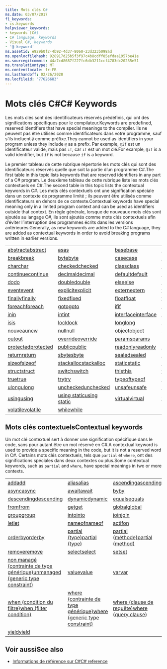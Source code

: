```yaml
---
title: Mots clés C#
ms.date: 03/07/2017
f1_keywords:
- cs.keywords
helpviewer_keywords:
- keywords [C#]
- C# language, keywords
- Visual C#, keywords
- '@ keyword'
ms.assetid: e929b0f2-4b92-4d37-8060-23d323b098ad
ms.openlocfilehash: 928917d25b5f3f97c4b8cdff85efdaa1957be41e
ms.sourcegitcommit: 44a7cd8687f227fc6db3211ccf4783dc20235e51
ms.translationtype: MT
ms.contentlocale: fr-FR
ms.lasthandoff: 02/26/2020
ms.locfileid: "77626683"
---
```

# <a name="c-keywords"></a><span data-ttu-id="4128c-102">Mots clés C#</span><span class="sxs-lookup"><span data-stu-id="4128c-102">C# Keywords</span></span>

<span data-ttu-id="4128c-103">Les mots clés sont des identificateurs réservés prédéfinis, qui ont des significations spécifiques pour le compilateur.</span><span class="sxs-lookup"><span data-stu-id="4128c-103">Keywords are predefined, reserved identifiers that have special meanings to the compiler.</span></span> <span data-ttu-id="4128c-104">Ils ne peuvent pas être utilisés comme identificateurs dans votre programme, sauf s’ils incluent `@` comme préfixe.</span><span class="sxs-lookup"><span data-stu-id="4128c-104">They cannot be used as identifiers in your program unless they include `@` as a prefix.</span></span> <span data-ttu-id="4128c-105">Par exemple, `@if` est un identificateur valide, mais pas `if`, car `if` est un mot clé.</span><span class="sxs-lookup"><span data-stu-id="4128c-105">For example, `@if` is a valid identifier, but `if` is not because `if` is a keyword.</span></span>  
  
 <span data-ttu-id="4128c-106">Le premier tableau de cette rubrique répertorie les mots clés qui sont des identificateurs réservés quelle que soit la partie d’un programme C#.</span><span class="sxs-lookup"><span data-stu-id="4128c-106">The first table in this topic lists keywords that are reserved identifiers in any part of a C# program.</span></span> <span data-ttu-id="4128c-107">Le deuxième tableau de cette rubrique liste les mots clés contextuels en C#.</span><span class="sxs-lookup"><span data-stu-id="4128c-107">The second table in this topic lists the contextual keywords in C#.</span></span> <span data-ttu-id="4128c-108">Les mots clés contextuels ont une signification spéciale dans un contexte de programme limité ; ils peuvent être utilisés comme identificateurs en dehors de ce contexte.</span><span class="sxs-lookup"><span data-stu-id="4128c-108">Contextual keywords have special meaning only in a limited program context and can be used as identifiers outside that context.</span></span> <span data-ttu-id="4128c-109">En règle générale, lorsque de nouveaux mots clés sont ajoutés au langage C#, ils sont ajoutés comme mots clés contextuels afin d’éviter l’interruption des programmes écrits dans les versions antérieures.</span><span class="sxs-lookup"><span data-stu-id="4128c-109">Generally, as new keywords are added to the C# language, they are added as contextual keywords in order to avoid breaking programs written in earlier versions.</span></span>  
  
|||||  
|---|---|---|---|  
|[<span data-ttu-id="4128c-110">abstract</span><span class="sxs-lookup"><span data-stu-id="4128c-110">abstract</span></span>](abstract.md)|[<span data-ttu-id="4128c-111">as</span><span class="sxs-lookup"><span data-stu-id="4128c-111">as</span></span>](../operators/type-testing-and-cast.md#as-operator)|[<span data-ttu-id="4128c-112">base</span><span class="sxs-lookup"><span data-stu-id="4128c-112">base</span></span>](base.md)|[<span data-ttu-id="4128c-113">bool</span><span class="sxs-lookup"><span data-stu-id="4128c-113">bool</span></span>](../builtin-types/bool.md)|  
|[<span data-ttu-id="4128c-114">break</span><span class="sxs-lookup"><span data-stu-id="4128c-114">break</span></span>](break.md)|[<span data-ttu-id="4128c-115">byte</span><span class="sxs-lookup"><span data-stu-id="4128c-115">byte</span></span>](../builtin-types/integral-numeric-types.md)|[<span data-ttu-id="4128c-116">case</span><span class="sxs-lookup"><span data-stu-id="4128c-116">case</span></span>](switch.md)|[<span data-ttu-id="4128c-117">catch</span><span class="sxs-lookup"><span data-stu-id="4128c-117">catch</span></span>](try-catch.md)|  
|[<span data-ttu-id="4128c-118">char</span><span class="sxs-lookup"><span data-stu-id="4128c-118">char</span></span>](../builtin-types/char.md)|[<span data-ttu-id="4128c-119">checked</span><span class="sxs-lookup"><span data-stu-id="4128c-119">checked</span></span>](checked.md)|[<span data-ttu-id="4128c-120">class</span><span class="sxs-lookup"><span data-stu-id="4128c-120">class</span></span>](class.md)|[<span data-ttu-id="4128c-121">const</span><span class="sxs-lookup"><span data-stu-id="4128c-121">const</span></span>](const.md)|  
|[<span data-ttu-id="4128c-122">continue</span><span class="sxs-lookup"><span data-stu-id="4128c-122">continue</span></span>](continue.md)|[<span data-ttu-id="4128c-123">decimal</span><span class="sxs-lookup"><span data-stu-id="4128c-123">decimal</span></span>](../builtin-types/floating-point-numeric-types.md)|[<span data-ttu-id="4128c-124">default</span><span class="sxs-lookup"><span data-stu-id="4128c-124">default</span></span>](default.md)|[<span data-ttu-id="4128c-125">delegate</span><span class="sxs-lookup"><span data-stu-id="4128c-125">delegate</span></span>](../builtin-types/reference-types.md)|  
|[<span data-ttu-id="4128c-126">do</span><span class="sxs-lookup"><span data-stu-id="4128c-126">do</span></span>](do.md)|[<span data-ttu-id="4128c-127">double</span><span class="sxs-lookup"><span data-stu-id="4128c-127">double</span></span>](../builtin-types/floating-point-numeric-types.md)|[<span data-ttu-id="4128c-128">else</span><span class="sxs-lookup"><span data-stu-id="4128c-128">else</span></span>](if-else.md)|[<span data-ttu-id="4128c-129">enum</span><span class="sxs-lookup"><span data-stu-id="4128c-129">enum</span></span>](../builtin-types/enum.md)|  
|[<span data-ttu-id="4128c-130">event</span><span class="sxs-lookup"><span data-stu-id="4128c-130">event</span></span>](event.md)|[<span data-ttu-id="4128c-131">explicit</span><span class="sxs-lookup"><span data-stu-id="4128c-131">explicit</span></span>](../operators/user-defined-conversion-operators.md)|[<span data-ttu-id="4128c-132">extern</span><span class="sxs-lookup"><span data-stu-id="4128c-132">extern</span></span>](extern.md)|[<span data-ttu-id="4128c-133">false</span><span class="sxs-lookup"><span data-stu-id="4128c-133">false</span></span>](../builtin-types/bool.md)|  
|[<span data-ttu-id="4128c-134">finally</span><span class="sxs-lookup"><span data-stu-id="4128c-134">finally</span></span>](try-finally.md)|[<span data-ttu-id="4128c-135">fixed</span><span class="sxs-lookup"><span data-stu-id="4128c-135">fixed</span></span>](fixed-statement.md)|[<span data-ttu-id="4128c-136">float</span><span class="sxs-lookup"><span data-stu-id="4128c-136">float</span></span>](../builtin-types/floating-point-numeric-types.md)|[<span data-ttu-id="4128c-137">for</span><span class="sxs-lookup"><span data-stu-id="4128c-137">for</span></span>](for.md)|  
|[<span data-ttu-id="4128c-138">foreach</span><span class="sxs-lookup"><span data-stu-id="4128c-138">foreach</span></span>](foreach-in.md)|[<span data-ttu-id="4128c-139">goto</span><span class="sxs-lookup"><span data-stu-id="4128c-139">goto</span></span>](goto.md)|[<span data-ttu-id="4128c-140">if</span><span class="sxs-lookup"><span data-stu-id="4128c-140">if</span></span>](if-else.md)|[<span data-ttu-id="4128c-141">implicit</span><span class="sxs-lookup"><span data-stu-id="4128c-141">implicit</span></span>](../operators/user-defined-conversion-operators.md)|  
|[<span data-ttu-id="4128c-142">in</span><span class="sxs-lookup"><span data-stu-id="4128c-142">in</span></span>](in.md)|[<span data-ttu-id="4128c-143">int</span><span class="sxs-lookup"><span data-stu-id="4128c-143">int</span></span>](../builtin-types/integral-numeric-types.md)|[<span data-ttu-id="4128c-144">interface</span><span class="sxs-lookup"><span data-stu-id="4128c-144">interface</span></span>](interface.md)|[<span data-ttu-id="4128c-145">internal</span><span class="sxs-lookup"><span data-stu-id="4128c-145">internal</span></span>](internal.md)|
|[<span data-ttu-id="4128c-146">is</span><span class="sxs-lookup"><span data-stu-id="4128c-146">is</span></span>](is.md)|[<span data-ttu-id="4128c-147">lock</span><span class="sxs-lookup"><span data-stu-id="4128c-147">lock</span></span>](lock-statement.md)|[<span data-ttu-id="4128c-148">long</span><span class="sxs-lookup"><span data-stu-id="4128c-148">long</span></span>](../builtin-types/integral-numeric-types.md)|[<span data-ttu-id="4128c-149">namespace</span><span class="sxs-lookup"><span data-stu-id="4128c-149">namespace</span></span>](namespace.md)|
|[<span data-ttu-id="4128c-150">nouveau</span><span class="sxs-lookup"><span data-stu-id="4128c-150">new</span></span>](../operators/new-operator.md)|[<span data-ttu-id="4128c-151">null</span><span class="sxs-lookup"><span data-stu-id="4128c-151">null</span></span>](null.md)|[<span data-ttu-id="4128c-152">object</span><span class="sxs-lookup"><span data-stu-id="4128c-152">object</span></span>](../builtin-types/reference-types.md)|[<span data-ttu-id="4128c-153">operator</span><span class="sxs-lookup"><span data-stu-id="4128c-153">operator</span></span>](../operators/operator-overloading.md)|
|[<span data-ttu-id="4128c-154">out</span><span class="sxs-lookup"><span data-stu-id="4128c-154">out</span></span>](out.md)|[<span data-ttu-id="4128c-155">override</span><span class="sxs-lookup"><span data-stu-id="4128c-155">override</span></span>](override.md)|[<span data-ttu-id="4128c-156">params</span><span class="sxs-lookup"><span data-stu-id="4128c-156">params</span></span>](params.md)|[<span data-ttu-id="4128c-157">private</span><span class="sxs-lookup"><span data-stu-id="4128c-157">private</span></span>](private.md)|
|[<span data-ttu-id="4128c-158">protected</span><span class="sxs-lookup"><span data-stu-id="4128c-158">protected</span></span>](protected.md)|[<span data-ttu-id="4128c-159">public</span><span class="sxs-lookup"><span data-stu-id="4128c-159">public</span></span>](public.md)|[<span data-ttu-id="4128c-160">readonly</span><span class="sxs-lookup"><span data-stu-id="4128c-160">readonly</span></span>](readonly.md)|[<span data-ttu-id="4128c-161">ref</span><span class="sxs-lookup"><span data-stu-id="4128c-161">ref</span></span>](ref.md)|
|[<span data-ttu-id="4128c-162">return</span><span class="sxs-lookup"><span data-stu-id="4128c-162">return</span></span>](return.md)|[<span data-ttu-id="4128c-163">sbyte</span><span class="sxs-lookup"><span data-stu-id="4128c-163">sbyte</span></span>](../builtin-types/integral-numeric-types.md)|[<span data-ttu-id="4128c-164">sealed</span><span class="sxs-lookup"><span data-stu-id="4128c-164">sealed</span></span>](sealed.md)|[<span data-ttu-id="4128c-165">short</span><span class="sxs-lookup"><span data-stu-id="4128c-165">short</span></span>](../builtin-types/integral-numeric-types.md)||
[<span data-ttu-id="4128c-166">sizeof</span><span class="sxs-lookup"><span data-stu-id="4128c-166">sizeof</span></span>](../operators/sizeof.md)|[<span data-ttu-id="4128c-167">stackalloc</span><span class="sxs-lookup"><span data-stu-id="4128c-167">stackalloc</span></span>](../operators/stackalloc.md)|[<span data-ttu-id="4128c-168">static</span><span class="sxs-lookup"><span data-stu-id="4128c-168">static</span></span>](static.md)|[<span data-ttu-id="4128c-169">string</span><span class="sxs-lookup"><span data-stu-id="4128c-169">string</span></span>](../builtin-types/reference-types.md)|
|[<span data-ttu-id="4128c-170">struct</span><span class="sxs-lookup"><span data-stu-id="4128c-170">struct</span></span>](../builtin-types/struct.md)|[<span data-ttu-id="4128c-171">switch</span><span class="sxs-lookup"><span data-stu-id="4128c-171">switch</span></span>](switch.md)|[<span data-ttu-id="4128c-172">this</span><span class="sxs-lookup"><span data-stu-id="4128c-172">this</span></span>](this.md)|[<span data-ttu-id="4128c-173">throw</span><span class="sxs-lookup"><span data-stu-id="4128c-173">throw</span></span>](throw.md)|
|[<span data-ttu-id="4128c-174">true</span><span class="sxs-lookup"><span data-stu-id="4128c-174">true</span></span>](../builtin-types/bool.md)|[<span data-ttu-id="4128c-175">try</span><span class="sxs-lookup"><span data-stu-id="4128c-175">try</span></span>](try-catch.md)|[<span data-ttu-id="4128c-176">typeof</span><span class="sxs-lookup"><span data-stu-id="4128c-176">typeof</span></span>](../operators/type-testing-and-cast.md#typeof-operator)|[<span data-ttu-id="4128c-177">uint</span><span class="sxs-lookup"><span data-stu-id="4128c-177">uint</span></span>](../builtin-types/integral-numeric-types.md)|
|[<span data-ttu-id="4128c-178">ulong</span><span class="sxs-lookup"><span data-stu-id="4128c-178">ulong</span></span>](../builtin-types/integral-numeric-types.md)|[<span data-ttu-id="4128c-179">unchecked</span><span class="sxs-lookup"><span data-stu-id="4128c-179">unchecked</span></span>](unchecked.md)|[<span data-ttu-id="4128c-180">unsafe</span><span class="sxs-lookup"><span data-stu-id="4128c-180">unsafe</span></span>](unsafe.md)|[<span data-ttu-id="4128c-181">ushort</span><span class="sxs-lookup"><span data-stu-id="4128c-181">ushort</span></span>](../builtin-types/integral-numeric-types.md)|
|[<span data-ttu-id="4128c-182">using</span><span class="sxs-lookup"><span data-stu-id="4128c-182">using</span></span>](using.md)|[<span data-ttu-id="4128c-183">using static</span><span class="sxs-lookup"><span data-stu-id="4128c-183">using static</span></span>](using-static.md)|[<span data-ttu-id="4128c-184">virtual</span><span class="sxs-lookup"><span data-stu-id="4128c-184">virtual</span></span>](virtual.md)|[<span data-ttu-id="4128c-185">void</span><span class="sxs-lookup"><span data-stu-id="4128c-185">void</span></span>](../builtin-types/void.md)|
|[<span data-ttu-id="4128c-186">volatile</span><span class="sxs-lookup"><span data-stu-id="4128c-186">volatile</span></span>](volatile.md)|[<span data-ttu-id="4128c-187">while</span><span class="sxs-lookup"><span data-stu-id="4128c-187">while</span></span>](while.md)|

## <a name="contextual-keywords"></a><span data-ttu-id="4128c-188">Mots clés contextuels</span><span class="sxs-lookup"><span data-stu-id="4128c-188">Contextual keywords</span></span>

 <span data-ttu-id="4128c-189">Un mot clé contextuel sert à donner une signification spécifique dans le code, sans pour autant être un mot réservé en C#.</span><span class="sxs-lookup"><span data-stu-id="4128c-189">A contextual keyword is used to provide a specific meaning in the code, but it is not a reserved word in C#.</span></span> <span data-ttu-id="4128c-190">Certains mots clés contextuels, tels que `partial` et `where`, ont des significations spéciales dans deux contextes ou plus.</span><span class="sxs-lookup"><span data-stu-id="4128c-190">Some contextual keywords, such as `partial` and `where`, have special meanings in two or more contexts.</span></span>  
  
||||  
|---|---|---|  
|[<span data-ttu-id="4128c-191">add</span><span class="sxs-lookup"><span data-stu-id="4128c-191">add</span></span>](add.md)|[<span data-ttu-id="4128c-192">alias</span><span class="sxs-lookup"><span data-stu-id="4128c-192">alias</span></span>](extern-alias.md)|[<span data-ttu-id="4128c-193">ascending</span><span class="sxs-lookup"><span data-stu-id="4128c-193">ascending</span></span>](ascending.md)|
|[<span data-ttu-id="4128c-194">async</span><span class="sxs-lookup"><span data-stu-id="4128c-194">async</span></span>](async.md)|[<span data-ttu-id="4128c-195">await</span><span class="sxs-lookup"><span data-stu-id="4128c-195">await</span></span>](../operators/await.md)|[<span data-ttu-id="4128c-196">by</span><span class="sxs-lookup"><span data-stu-id="4128c-196">by</span></span>](by.md)|
|[<span data-ttu-id="4128c-197">descending</span><span class="sxs-lookup"><span data-stu-id="4128c-197">descending</span></span>](descending.md)|[<span data-ttu-id="4128c-198">dynamic</span><span class="sxs-lookup"><span data-stu-id="4128c-198">dynamic</span></span>](../builtin-types/reference-types.md)|[<span data-ttu-id="4128c-199">equals</span><span class="sxs-lookup"><span data-stu-id="4128c-199">equals</span></span>](equals.md)|
|[<span data-ttu-id="4128c-200">from</span><span class="sxs-lookup"><span data-stu-id="4128c-200">from</span></span>](from-clause.md)|[<span data-ttu-id="4128c-201">get</span><span class="sxs-lookup"><span data-stu-id="4128c-201">get</span></span>](get.md)|[<span data-ttu-id="4128c-202">global</span><span class="sxs-lookup"><span data-stu-id="4128c-202">global</span></span>](../operators/namespace-alias-qualifier.md)|
|[<span data-ttu-id="4128c-203">group</span><span class="sxs-lookup"><span data-stu-id="4128c-203">group</span></span>](group-clause.md)|[<span data-ttu-id="4128c-204">into</span><span class="sxs-lookup"><span data-stu-id="4128c-204">into</span></span>](into.md)|[<span data-ttu-id="4128c-205">join</span><span class="sxs-lookup"><span data-stu-id="4128c-205">join</span></span>](join-clause.md)|
|[<span data-ttu-id="4128c-206">let</span><span class="sxs-lookup"><span data-stu-id="4128c-206">let</span></span>](let-clause.md)|[<span data-ttu-id="4128c-207">nameof</span><span class="sxs-lookup"><span data-stu-id="4128c-207">nameof</span></span>](../operators/nameof.md)|[<span data-ttu-id="4128c-208">actif</span><span class="sxs-lookup"><span data-stu-id="4128c-208">on</span></span>](on.md)|
|[<span data-ttu-id="4128c-209">orderby</span><span class="sxs-lookup"><span data-stu-id="4128c-209">orderby</span></span>](orderby-clause.md)|[<span data-ttu-id="4128c-210">partial (type)</span><span class="sxs-lookup"><span data-stu-id="4128c-210">partial (type)</span></span>](partial-type.md)|[<span data-ttu-id="4128c-211">partial (méthode)</span><span class="sxs-lookup"><span data-stu-id="4128c-211">partial (method)</span></span>](partial-method.md)|
|[<span data-ttu-id="4128c-212">remove</span><span class="sxs-lookup"><span data-stu-id="4128c-212">remove</span></span>](remove.md)|[<span data-ttu-id="4128c-213">select</span><span class="sxs-lookup"><span data-stu-id="4128c-213">select</span></span>](select-clause.md)|[<span data-ttu-id="4128c-214">set</span><span class="sxs-lookup"><span data-stu-id="4128c-214">set</span></span>](set.md)|
|[<span data-ttu-id="4128c-215">non managé (contrainte de type générique)</span><span class="sxs-lookup"><span data-stu-id="4128c-215">unmanaged (generic type constraint)</span></span>](where-generic-type-constraint.md)|[<span data-ttu-id="4128c-216">value</span><span class="sxs-lookup"><span data-stu-id="4128c-216">value</span></span>](value.md)|[<span data-ttu-id="4128c-217">var</span><span class="sxs-lookup"><span data-stu-id="4128c-217">var</span></span>](var.md)|
|[<span data-ttu-id="4128c-218">when (condition du filtre)</span><span class="sxs-lookup"><span data-stu-id="4128c-218">when (filter condition)</span></span>](when.md)|[<span data-ttu-id="4128c-219">where (contrainte de type générique)</span><span class="sxs-lookup"><span data-stu-id="4128c-219">where (generic type constraint)</span></span>](where-generic-type-constraint.md)|[<span data-ttu-id="4128c-220">where (clause de requête)</span><span class="sxs-lookup"><span data-stu-id="4128c-220">where (query clause)</span></span>](where-clause.md)|
|[<span data-ttu-id="4128c-221">yield</span><span class="sxs-lookup"><span data-stu-id="4128c-221">yield</span></span>](yield.md)| | |
  
## <a name="see-also"></a><span data-ttu-id="4128c-222">Voir aussi</span><span class="sxs-lookup"><span data-stu-id="4128c-222">See also</span></span>

- [<span data-ttu-id="4128c-223">Informations de référence sur C#</span><span class="sxs-lookup"><span data-stu-id="4128c-223">C# reference</span></span>](../index.md)
